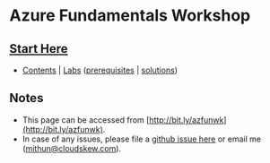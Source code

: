# Azure Fundamentals Workshop

## [Start Here](https://github.com/mithunshanbhag/azure-fundamentals-workshop/projects/4)

* [Contents](https://github.com/mithunshanbhag/azure-fundamentals-workshop/projects/4) | [Labs](./labs) ([prerequisites](./lab-prerequisites.md) | [solutions](./code-samples))

## Notes

* This page can be accessed from [http://bit.ly/azfunwk](http://bit.ly/azfunwk).
* In case of any issues, please file a [github issue here](https://github.com/mithunshanbhag/azure-fundamentals-workshop/issues) or email me (mithun@cloudskew.com).
